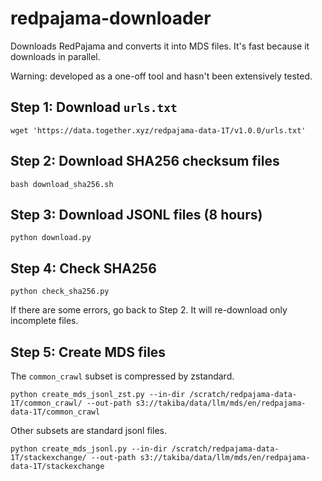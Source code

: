 # redpajama-downloader

Downloads RedPajama and converts it into MDS files. It's fast because it downloads in parallel.

Warning: developed as a one-off tool and hasn't been extensively tested.

## Step 1: Download `urls.txt`

```
wget 'https://data.together.xyz/redpajama-data-1T/v1.0.0/urls.txt'
```

## Step 2: Download SHA256 checksum files

```
bash download_sha256.sh
```

## Step 3: Download JSONL files (8 hours)

```
python download.py
```

## Step 4: Check SHA256

```
python check_sha256.py
```

If there are some errors, go back to Step 2. It will re-download only incomplete files.

## Step 5: Create MDS files

The `common_crawl` subset is compressed by zstandard.

```
python create_mds_jsonl_zst.py --in-dir /scratch/redpajama-data-1T/common_crawl/ --out-path s3://takiba/data/llm/mds/en/redpajama-data-1T/common_crawl
```

Other subsets are standard jsonl files.

```
python create_mds_jsonl.py --in-dir /scratch/redpajama-data-1T/stackexchange/ --out-path s3://takiba/data/llm/mds/en/redpajama-data-1T/stackexchange
```

